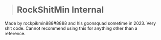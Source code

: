 > # RockShitMin Internal
Made by rockpikmin888#8888 and his goonsquad sometime in 2023. Very shit code. Cannot recommend using this for anything other than a reference.